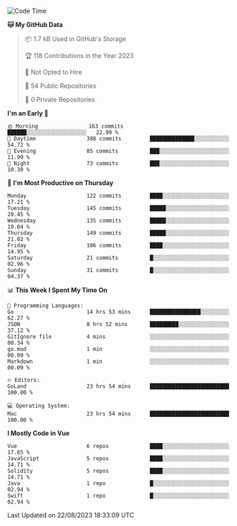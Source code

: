 <!--START_SECTION:waka-->
![Code Time](http://img.shields.io/badge/Code%20Time-843%20hrs%202%20mins-blue)

**🐱 My GitHub Data** 

> 📦 1.7 kB Used in GitHub's Storage 
 > 
> 🏆 118 Contributions in the Year 2023
 > 
> 🚫 Not Opted to Hire
 > 
> 📜 54 Public Repositories 
 > 
> 🔑 0 Private Repositories 
 > 
**I'm an Early 🐤** 

```text
🌞 Morning                163 commits         ██████░░░░░░░░░░░░░░░░░░░   22.99 % 
🌆 Daytime                388 commits         ██████████████░░░░░░░░░░░   54.72 % 
🌃 Evening                85 commits          ███░░░░░░░░░░░░░░░░░░░░░░   11.99 % 
🌙 Night                  73 commits          ███░░░░░░░░░░░░░░░░░░░░░░   10.30 % 
```
📅 **I'm Most Productive on Thursday** 

```text
Monday                   122 commits         ████░░░░░░░░░░░░░░░░░░░░░   17.21 % 
Tuesday                  145 commits         █████░░░░░░░░░░░░░░░░░░░░   20.45 % 
Wednesday                135 commits         █████░░░░░░░░░░░░░░░░░░░░   19.04 % 
Thursday                 149 commits         █████░░░░░░░░░░░░░░░░░░░░   21.02 % 
Friday                   106 commits         ████░░░░░░░░░░░░░░░░░░░░░   14.95 % 
Saturday                 21 commits          █░░░░░░░░░░░░░░░░░░░░░░░░   02.96 % 
Sunday                   31 commits          █░░░░░░░░░░░░░░░░░░░░░░░░   04.37 % 
```


📊 **This Week I Spent My Time On** 

```text
💬 Programming Languages: 
Go                       14 hrs 53 mins      ████████████████░░░░░░░░░   62.27 % 
JSON                     8 hrs 52 mins       █████████░░░░░░░░░░░░░░░░   37.12 % 
GitIgnore file           4 mins              ░░░░░░░░░░░░░░░░░░░░░░░░░   00.34 % 
go.mod                   1 min               ░░░░░░░░░░░░░░░░░░░░░░░░░   00.09 % 
Markdown                 1 min               ░░░░░░░░░░░░░░░░░░░░░░░░░   00.09 % 

🔥 Editors: 
GoLand                   23 hrs 54 mins      █████████████████████████   100.00 % 

💻 Operating System: 
Mac                      23 hrs 54 mins      █████████████████████████   100.00 % 
```

**I Mostly Code in Vue** 

```text
Vue                      6 repos             ████░░░░░░░░░░░░░░░░░░░░░   17.65 % 
JavaScript               5 repos             ████░░░░░░░░░░░░░░░░░░░░░   14.71 % 
Solidity                 5 repos             ████░░░░░░░░░░░░░░░░░░░░░   14.71 % 
Java                     1 repo              █░░░░░░░░░░░░░░░░░░░░░░░░   02.94 % 
Swift                    1 repo              █░░░░░░░░░░░░░░░░░░░░░░░░   02.94 % 
```




 Last Updated on 22/08/2023 18:33:09 UTC
<!--END_SECTION:waka-->

